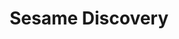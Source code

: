 ---
description: "This stand will show off the open design of the Sesame Discovery chassis\
  \ - allowing individuals, organizations, and companies to have an \"datacenter in\
  \ a box\" in a desk side form factor. With the ability to plug in 4-12 nodes of\
  \ scalable computing - the Discovery can be used in a variety of projects in any\
  \ location without the need of a data center. From kubernetes to a blender render\
  \ farm to medical research, the possibilities are endless. Imagine being able to\
  \ run thousands of containers under 2000 watts?\r\n\r\nVisitors to the stand will\
  \ also learn about the Open Compute Project (https://opencompute.org/) - a consortium\
  \ of data center companies working in concert to build an open data center. The\
  \ Discovery chassis will provide an open window how this project works and how we\
  \ are building generic data centers with no vendor lock ins.\r\n\r\nLastly, visitors\
  \ can appreciate the role of the circular data center market segment. Not only can\
  \ you build great computational power that you can plug into your home, lab, or\
  \ classroom but the hardware is based on a supply chain of re-certified top tier\
  \ data center components from first tier companies like Facebook and Google. By\
  \ using this supply chain we can lower our carbon footprint because we are extending\
  \ the life of valuable equipment that already exists rather than making new ones.\
  \ The circular economy directly relies on open firmware and open hardware as part\
  \ of its business."
layout: stand
logo: stands/sesame_discovery/logo.png
new_this_year: "The Discovery project has been in existence for about two years but\
  \ is relatively new to the open source and open hardware community. In that time\
  \ frame, in addition to the classic 5 port switch included in the chassis, we've\
  \ added the ability to add a true 100GBE 32 port white box switch on the side panel.\
  \ This will allow the ability to have even more nodes into chassis but also have\
  \ a true data center networking all within the chassis.\r\n\r\nWe have other active\
  \ designs that are not associated with Discovery but part of a family of open designed\
  \ chassis that we would also be sharing at the booth as well as exciting work with\
  \ partners whose open software projects will be designed to work on our open hardware\
  \ - from edge computing to Kubernetes to AI - come chat with us on what open hardware\
  \ can do!"
showcase: "The Discovery project is a demonstration of what an ecosystem that consists\
  \ of hardware companies, software companies, and the circular economy working in\
  \ concert can do. Combining the collaboration of data center companies, with open\
  \ system design, and open firmware, supplied by a carbon friendly supply chain of\
  \ hardware components - the new data centers we build will be carbon friendly, avoid\
  \ vendor lock-in, whose waste output can be re-purposed to provide heat and energy\
  \ to neighborhoods and finally can scale from a home office or cubicle to the traditional\
  \ computer room.\r\n\r\nCome to our stand to hear about the possibilities that can\
  \ be achieved through juxtaposition of community, openness, and low carbon supply\
  \ chain."
themes:
- Hardware
title: Sesame Discovery
website: https://github.com/opencomputeproject/discovery
show_on_overview: true
chatroom: sesame
draft: true
---